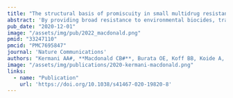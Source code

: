 ```yaml
---
title: "The structural basis of promiscuity in small multidrug resistance transporters"
abstract: 'By providing broad resistance to environmental biocides, transporters from the small multidrug resistance (SMR) family drive the spread of multidrug resistance cassettes among bacterial populations. A fundamental understanding of substrate selectivity by SMR transporters is needed to identify the types of selective pressures that contribute to this process. Using solid-supported membrane electrophysiology, we find that promiscuous transport of hydrophobic substituted cations is a general feature of SMR transporters. To understand the molecular basis for promiscuity, we solved X-ray crystal structures of a SMR transporter Gdx-Clo in complex with substrates to a maximum resolution of 2.3 Å. These structures confirm the family’s extremely rare dual topology architecture and reveal a cleft between two helices that provides accommodation in the membrane for the hydrophobic substituents of transported drug-like cations.'
pub_date: "2020-12-01"
image: "/assets/img/pub/2022_macdonald.png"
pmid: "33247110"
pmcid: "PMC7695847"
journal: 'Nature Communications'
authors: "Kermani AA#, **Macdonald CB#**, Burata OE, Koff BB, Koide A, Denbaum E, Koide S, Stockbridge RB (#Co-First Authors)"
image: "/assets/img/publications/2020-kermani-macdonald.png"
links:
  - name: "Publication"
    url: 'https://doi.org/10.1038/s41467-020-19820-8'
---
```

